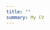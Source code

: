 ```yaml
---
title: ""
summary: My CV
---
```


<div id="adobe-dc-view" style="width: 140%; height: 600px; margin: 0 auto;transform: translateX(-12%);"></div>

<script src="https://documentcloud.adobe.com/view-sdk/viewer.js"></script>

<script type="text/javascript">
  document.addEventListener("adobe_dc_view_sdk.ready", function() { 
    var adobeDCView = new AdobeDC.View({clientId: "84641ad9f74a4865add79fb3f3b46bc5", divId: "adobe-dc-view", locale: "es-ES"});

    adobeDCView.previewFile({
      content: {location: {url: "/uploads/resume.pdf"}},
      metaData: {fileName: "resume.pdf"}
    }, {embedMode: "IN_LINE"});
  });
</script>

